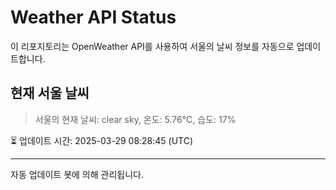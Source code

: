 
# Weather API Status

이 리포지토리는 OpenWeather API를 사용하여 서울의 날씨 정보를 자동으로 업데이트합니다.

## 현재 서울 날씨
> 서울의 현재 날씨: clear sky, 온도: 5.76°C, 습도: 17%

⏳ 업데이트 시간: 2025-03-29 08:28:45 (UTC)

---
자동 업데이트 봇에 의해 관리됩니다.
